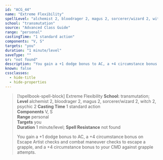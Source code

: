 ```yaml
---
id: "ACG_44"
name: "Extreme Flexibility"
spellLevel: "alchemist 2, bloodrager 2, magus 2, sorcerer/wizard 2, witch 2, psychic 2"
school: "transmutation"
source: "Advanced Class Guide"
range: "personal"
castingTime: "1 standard action"
components: "V, S"
targets: "you"
duration: "1 minute/level"
saveType: ""
sr: "not found"
description: "You gain a +1 dodge bonus to AC, a +4 circumstance bonus on Escape Artist checks and combat maneuver checks to escape a grapple, and a +4 circumstance bonus to your CMD against grapple attempts."
known: false
cssclasses:
  - hide-title
  - hide-properties
---
```


> [!spellbook-spell-block] Extreme Flexibility
> **School:** transmutation; **Level** alchemist 2, bloodrager 2, magus 2, sorcerer/wizard 2, witch 2, psychic 2
> **Casting Time** 1 standard action  
> **Components** V, S  
> **Range** personal  
> **Targets** you  
> **Duration** 1 minute/level; **Spell Resistance** not found
> 
> You gain a +1 dodge bonus to AC, a +4 circumstance bonus on Escape Artist checks and combat maneuver checks to escape a grapple, and a +4 circumstance bonus to your CMD against grapple attempts.
